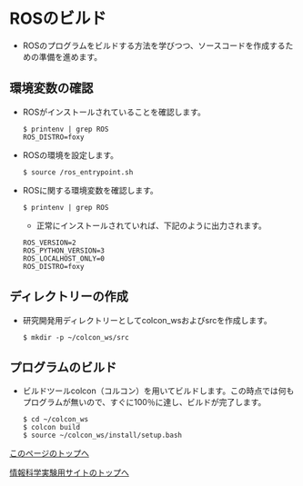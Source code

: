 # ROSのビルド
- ROSのプログラムをビルドする方法を学びつつ、ソースコードを作成するための準備を進めます。

## 環境変数の確認
- ROSがインストールされていることを確認します。
  ```
  $ printenv | grep ROS
  ROS_DISTRO=foxy
  ```
- ROSの環境を設定します。
  ```
  $ source /ros_entrypoint.sh
  ```
- ROSに関する環境変数を確認します。  
  ```
  $ printenv | grep ROS
  ```
  - 正常にインストールされていれば、下記のように出力されます。
  ```
  ROS_VERSION=2
  ROS_PYTHON_VERSION=3
  ROS_LOCALHOST_ONLY=0
  ROS_DISTRO=foxy
  ```

## ディレクトリーの作成
- 研究開発用ディレクトリーとしてcolcon_wsおよびsrcを作成します。
  ```
  $ mkdir -p ~/colcon_ws/src
  ```

## プログラムのビルド
- ビルドツールcolcon（コルコン）を用いてビルドします。この時点では何もプログラムが無いので、すぐに100％に達し、ビルドが完了します。
  ```
  $ cd ~/colcon_ws
  $ colcon build
  $ source ~/colcon_ws/install/setup.bash
  ```

[このページのトップへ](#)

[情報科学実験用サイトのトップへ](https://stl-apu.github.io/laboratory_experiments/)
